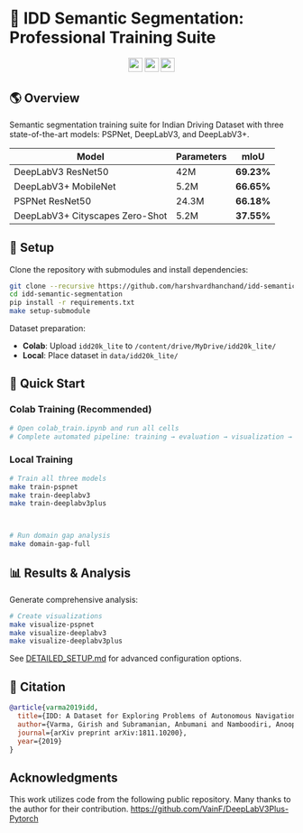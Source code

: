 # 🚗 IDD Semantic Segmentation: Professional Training Suite

<p align="center">
  <a href="https://arxiv.org/abs/1811.10200"><img src="https://img.shields.io/badge/📝-Paper-blue" height="25"></a>
  <a href="https://github.com/AutoNUE/public-code"><img src="https://img.shields.io/badge/🏆-AutoNUE-green" height="25"></a>
  <a href="colab_train.ipynb"><img src="https://img.shields.io/badge/🚀-Colab-orange" height="25"></a>
</p>

## 🌎 Overview

 Semantic segmentation training suite for Indian Driving Dataset with three state-of-the-art models: PSPNet, DeepLabV3, and DeepLabV3+.

| Model | Parameters | mIoU |
|-------|------------|------|
| DeepLabV3 ResNet50 | 42M | **69.23%** |
| DeepLabV3+ MobileNet | 5.2M | **66.65%** |
| PSPNet ResNet50 | 24.3M | **66.18%** |
| DeepLabV3+ Cityscapes Zero-Shot | 5.2M | **37.55%** |

## 🔧 Setup

Clone the repository with submodules and install dependencies:
```bash
git clone --recursive https://github.com/harshvardhanchand/idd-semantic-segmentation.git
cd idd-semantic-segmentation
pip install -r requirements.txt
make setup-submodule
```

Dataset preparation:
- **Colab**: Upload `idd20k_lite` to `/content/drive/MyDrive/idd20k_lite/`
- **Local**: Place dataset in `data/idd20k_lite/`

## 🚀 Quick Start

### Colab Training (Recommended)
```python
# Open colab_train.ipynb and run all cells
# Complete automated pipeline: training → evaluation → visualization → backup
```

### Local Training
```bash
# Train all three models
make train-pspnet
make train-deeplabv3  
make train-deeplabv3plus



# Run domain gap analysis
make domain-gap-full
```

## 📊 Results & Analysis

Generate comprehensive analysis:
```bash
# Create visualizations
make visualize-pspnet
make visualize-deeplabv3
make visualize-deeplabv3plus


```

See [DETAILED_SETUP.md](DETAILED_SETUP.md) for advanced configuration options.

## 🎯 Citation

```bibtex
@article{varma2019idd,
  title={IDD: A Dataset for Exploring Problems of Autonomous Navigation in Unconstrained Environments},
  author={Varma, Girish and Subramanian, Anbumani and Namboodiri, Anoop and Chandraker, Manmohan and Jawahar, CV},
  journal={arXiv preprint arXiv:1811.10200},
  year={2019}
}
``` 
## Acknowledgments
This work utilizes code from the following public repository. Many thanks to the author for their contribution.
https://github.com/VainF/DeepLabV3Plus-Pytorch
